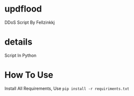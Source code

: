 # updflood
DDoS Script By Fellzinkkj
# details
Script In Python
# How To Use
Install All Requirements, Use `pip install -r requiriments.txt`
